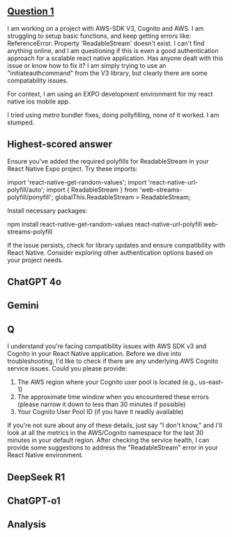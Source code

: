 ## [Question 1](https://stackoverflow.com/questions/77744589/struggling-to-fix-referenceerror-property-readablestream-doesnt-exist)

I am working on a project with AWS-SDK V3, Cognito and AWS. I am struggling to setup basic functions, and keep getting errors like: ReferenceError: Property 'ReadableStream' doesn't exist. I can't find anything online, and I am questioning if this is even a good authentication approach for a scalable react native application. Has anyone dealt with this issue or know how to fix it? I am simply trying to use an "initiateauthcommand" from the V3 library, but clearly there are some compatability issues.

For context, I am using an EXPO development environment for my react native ios mobile app.

I tried using metro bundler fixes, doing pollyfilling, none of it worked. I am stumped.


## Highest-scored answer 

Ensure you've added the required polyfills for ReadableStream in your React Native Expo project. Try these imports:

import 'react-native-get-random-values';
import 'react-native-url-polyfill/auto';
import { ReadableStream } from 'web-streams-polyfill/ponyfill';
globalThis.ReadableStream = ReadableStream;

Install necessary packages:

npm install react-native-get-random-values react-native-url-polyfill web-streams-polyfill

If the issue persists, check for library updates and ensure compatibility with React Native. Consider exploring other authentication options based on your project needs.

## ChatGPT 4o



## Gemini



## Q

I understand you're facing compatibility issues with AWS SDK v3 and Cognito in your React Native application. Before we dive into troubleshooting, I'd like to check if there are any underlying AWS Cognito service issues. Could you please provide:

1. The AWS region where your Cognito user pool is located (e.g., us-east-1)
2. The approximate time window when you encountered these errors (please narrow it down to less than 30 minutes if possible)
3. Your Cognito User Pool ID (if you have it readily available)

If you're not sure about any of these details, just say "I don't know," and I'll look at all the metrics in the AWS/Cognito namespace for the last 30 minutes in your default region. After checking the service health, I can provide some suggestions to address the "ReadableStream" error in your React Native environment.


## DeepSeek R1




## ChatGPT-o1



## Analysis 


